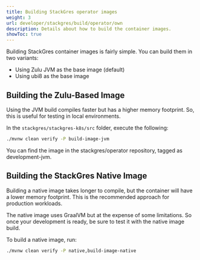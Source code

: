 ```yaml
---
title: Building StackGres operator images
weight: 3
url: developer/stackgres/build/operator/own
description: Details about how to build the container images.
showToc: true
---
```


Building StackGres container images is fairly simple.
You can build them in two variants:

 * Using Zulu JVM as the base image (default)
 * Using ubi8 as the base image

## Building the Zulu-Based Image

Using the JVM build compiles faster but has a higher memory footprint. So, this is useful for testing in local environments.

In the `stackgres/stackgres-k8s/src` folder, execute the following:

```bash
./mvnw clean verify -P build-image-jvm
```

You can find the image in the stackgres/operator repository, tagged as development-jvm.

## Building the StackGres Native Image

Building a native image takes longer to compile, but the container will have a lower memory footprint.
This is the recommended approach for production workloads.

The native image uses GraalVM but at the expense of some limitations.
So once your development is ready, be sure to test it with the native image build.

To build a native image, run:

```bash
./mvnw clean verify -P native,build-image-native
```
